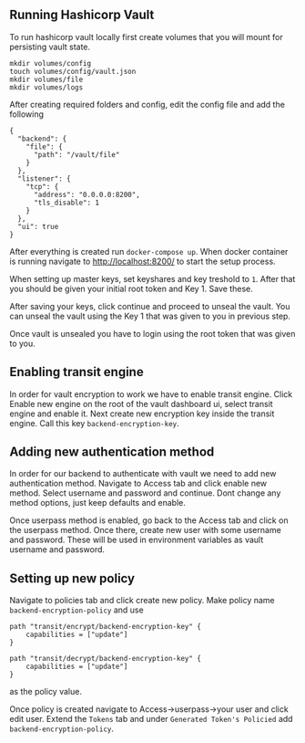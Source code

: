 ## Running Hashicorp Vault

To run hashicorp vault locally first create volumes that you will mount for persisting vault state.

```
mkdir volumes/config
touch volumes/config/vault.json
mkdir volumes/file
mkdir volumes/logs
```

After creating required folders and config, edit the config file and add the following

```
{
  "backend": {
    "file": {
      "path": "/vault/file"
    }
  },
  "listener": {
    "tcp": {
      "address": "0.0.0.0:8200",
      "tls_disable": 1
    }
  },
  "ui": true
}
```

After everything is created run `docker-compose up`. When docker container is running navigate to [http://localhost:8200/](http://localhost:8200/https:/) to start the setup process.

When setting up master keys, set keyshares and key treshold to `1`. After that you should be given your initial root token and Key 1. Save these.

After saving your keys, click continue and proceed to unseal the vault. You can unseal the vault using the Key 1 that was given to you in previous step.

Once vault is unsealed you have to login using the root token that was given to you.

## Enabling transit engine

In order for vault encryption to work we have to enable transit engine. Click Enable new engine on the root of the vault dashboard ui, select transit engine and enable it. Next create new encryption key inside the transit engine. Call this key `backend-encryption-key`.

## Adding new authentication method

In order for our backend to authenticate with vault we need to add new authentication method. Navigate to Access tab and click enable new method. Select username and password and continue. Dont change any method options, just keep defaults and enable.

Once userpass method is enabled, go back to the Access tab and click on the userpass method. Once there, create new user with some username and password. These will be used in environment variables as vault username and password.

## Setting up new policy

Navigate to policies tab and click create new policy. Make policy name `backend-encryption-policy` and use

```
path "transit/encrypt/backend-encryption-key" {
	capabilities = ["update"]
}

path "transit/decrypt/backend-encryption-key" {
	capabilities = ["update"]
}
```

as the policy value.

Once policy is created navigate to Access->userpass->your user and click edit user. Extend the `Tokens` tab and under `Generated Token's Policied` add `backend-encryption-policy`.
